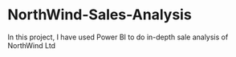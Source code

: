 # NorthWind-Sales-Analysis
In this project, I have used Power BI to do in-depth sale analysis of NorthWind Ltd
